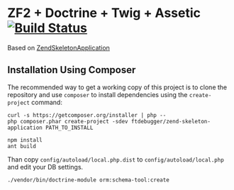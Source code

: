 ZF2 + Doctrine + Twig + Assetic [![Build Status](https://travis-ci.org/ftdebugger/ZendSkeletonApplication.png?branch=master)](https://travis-ci.org/ftdebugger/ZendSkeletonApplication)
===============================

Based on [ZendSkeletonApplication](https://github.com/zendframework/ZendSkeletonApplication)


Installation Using Composer
---------------------------

The recommended way to get a working copy of this project is to clone the repository
and use `composer` to install dependencies using the `create-project` command:

    curl -s https://getcomposer.org/installer | php --
    php composer.phar create-project -sdev ftdebugger/zend-skeleton-application PATH_TO_INSTALL

    npm install
    ant build

Than copy `config/autoload/local.php.dist` to `config/autoload/local.php` and edit your DB settings.

    ./vendor/bin/doctrine-module orm:schema-tool:create